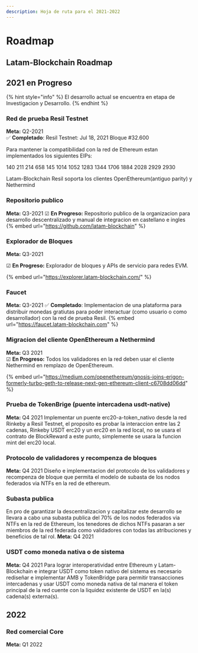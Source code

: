```yaml
---
description: Hoja de ruta para el 2021-2022
---
```


# Roadmap

## **Latam-Blockchain Roadmap**

## **2021 en Progreso**

{% hint style="info" %}
El desarrollo actual se encuentra en etapa de Investigacion y Desarrollo.
{% endhint %}

### **Red de prueba Resil Testnet**

**Meta:** Q2-2021  
 ✅ **Completado**: Resil Testnet: Jul 18, 2021 Bloque \#32.600

Para mantener la compatibilidad con la red de Ethereum estan implementados los siguientes EIPs:

140 211 214 658 145 1014 1052 1283 1344 1706 1884 2028 2929 2930

Latam-Blockchain Resil soporta los clientes OpenEthereum(antiguo parity) y Nethermind

### **Repositorio publico**

 **Meta:** Q3-2021
☑ **En Progreso:** Repositorio publico de la organizacion para desarrollo descentralizado y manual de integracion en castellano e ingles
{% embed url="https://github.com/latam-blockchain" %}

### Explorador de Bloques

 **Meta:** Q3-2021

☑ **En Progreso:** Explorador de bloques y APIs de servicio para redes EVM.

{% embed url="https://explorer.latam-blockchain.com/" %}

### **Faucet**

 **Meta:** Q3-2021
 ✅ **Completado**: Implementacion de una plataforma para distribuir monedas gratiutas para poder interactuar (como usuario o como desarrollador) con la red de prueba Resil.
{% embed url="https://faucet.latam-blockchain.com" %}

### **Migracion del cliente OpenEthereum a Nethermind**

 **Meta:** Q3 2021  
☑ **En Progreso:** Todos los validadores en la red deben usar el cliente Nethermind en remplazo de OpenEthereum. 

{% embed url="https://medium.com/openethereum/gnosis-joins-erigon-formerly-turbo-geth-to-release-next-gen-ethereum-client-c6708dd06dd" %}

### **Prueba de TokenBrige (puente intercadena usdt-native)**

**Meta:** Q4 2021
Implementar un puente erc20-a-token_nativo desde la red Rinkeby a Resil Testnet, el proposito es probar la interaccion entre las 2 cadenas, Rinkeby USDT erc20 y un erc20 en la red local, no se usara el contrato de BlockReward a este punto, simplemente se usara la funcion mint del erc20 local.


### **Protocolo de validadores y recompenza de bloques**

**Meta:** Q4 2021
Diseño e implementacion del protocolo de los validadores y recompenza de bloque que permita el modelo de subasta de los nodos federados via NTFs en la red de ethereum.


### **Subasta publica**

En pro de garantizar la descentralizacion y capitalizar este desarrollo se llevara a cabo una subasta publica del 70% de los nodos federados via NTFs en la red de Ethereum, los tenedores de dichos NTFs pasaran a ser miembros de la red federada como validadores con todas las atribuciones y beneficios de tal rol. 
**Meta:** Q4 2021


### **USDT como moneda nativa o de sistema**

**Meta:** Q4 2021
Para lograr interoperatividad entre Ethereum y Latam-Blockchain e integrar USDT como token nativo del sistema es necesario rediseñar e implementar AMB y TokenBridge para permitir transacciones intercadenas y usar USDT como moneda nativa de tal manera el token principal de la red cuente con la liquidez existente de USDT en la(s) cadena(s) externa(s).

## **2022**

### **Red comercial Core**

**Meta:** Q1 2022  


